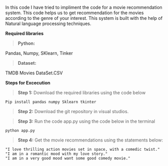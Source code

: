 In this code I have tried to impliment the code for a movie recommendation system. This code helps us to get recommendation for the movies according to the genre of your interest. 
This system is built with the help of Natural language processing techniques. 

**Required libraries**

> **Python:** 

  Pandas, Numpy, SKlearn, Tinker


> **Dataset:** 

  TMDB Movies DataSet.CSV

  

**Steps for Excecution**

> **Step 1:**
  Download the required libraries using the code below
  
    Pip install pandas numpy Sklearn tkinter

> **Step 2:**
  Download the git repository in visual studios.

> **Step 3:**
  Run the code app.py using the code below in the terminal

    python app.py

> **Step 4:**
  Get the movie recommendations using the statements below:

    "I love thrilling action movies set in space, with a comedic twist."
    "I am in a romantic mood with my love story."
    "I am in a very good mood want some good comedy movie."
